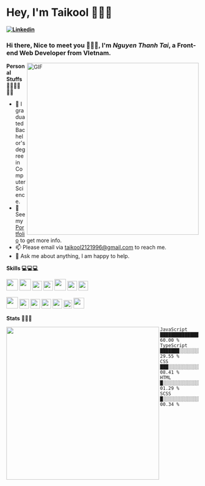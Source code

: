 # Hey, I'm Taikool 👋👋👋

**[![Linkedin](https://img.shields.io/badge/-taithanhnguyen210396-222222?style=flat-square&logo=Linkedin&logoColor=white&link=https://www.linkedin.com/in/taithanhnguyen210396/)](https://www.linkedin.com/in/taithanhnguyen210396/)**


### Hi there, Nice to meet you 👋👋👋, I'm *Nguyen Thanh Tai*, a **Front-end Web Developer** from VIetnam.
  <img align="right" width="450" alt="GIF" src="https://user-images.githubusercontent.com/72439970/234464603-fd87506c-8b36-4db8-9a9f-7da38a9c95df.gif" />
  
**Personal Stuffs** 🙋‍♂️🙋‍♂️🙋‍♂️
- 💼 I graduated Bachelor's degree in Computer Science.
- 📝 See my [Portfolio](https://taithanhnguyen.tech/) to get more info.
- 📫 Please email via taikool2121996@gmail.com to reach me.
- 💬 Ask me about anything, I am happy to help.

**Skills 💻💻💻**  

<code><img height="30" src="https://user-images.githubusercontent.com/72439970/234466550-ae1eca89-66ff-4856-bf7a-9e978d19dc44.png"></code>
<code><img height="30" src="https://user-images.githubusercontent.com/72439970/234466727-482e995e-07ba-479f-8f44-821b398fef5c.png"></code>
<code><img height="25" src="https://user-images.githubusercontent.com/72439970/234468036-b78462f3-a987-4277-8d60-5f7786edd34c.png"></code>
<code><img height="25" src="https://user-images.githubusercontent.com/72439970/234468389-55c4f9b1-b174-47a5-9cf7-6dabb6ad7576.png"></code>
<code><img height="30" src="https://user-images.githubusercontent.com/72439970/234468601-fabb1bd4-3860-4941-8c78-3564f09a26ea.png"></code>
<code><img height="25" src="https://user-images.githubusercontent.com/72439970/234466864-4bceddf7-7d6c-4245-91fe-da007900120c.png"></code>
<code><img height="25" src="https://user-images.githubusercontent.com/72439970/234468809-3da06e80-409f-4a0b-baef-1fca69cad7b0.png"></code>


<code><img height="30" src="https://user-images.githubusercontent.com/72439970/234468999-279c619e-1d69-46e1-a7b1-f36a7937a666.png"></code>
<code><img height="25" src="https://user-images.githubusercontent.com/72439970/234469111-299e4d0a-205d-466b-aa93-1b5ea90e8167.png"></code>
<code><img height="25" src="https://user-images.githubusercontent.com/72439970/234469457-044924c8-6479-4937-baf3-85734f7eb854.png"></code>
<code><img height="25" src="https://user-images.githubusercontent.com/72439970/234469643-19dc378f-3cee-472b-8984-d2ebf98d778f.png"></code>
<code><img height="25" src="https://user-images.githubusercontent.com/72439970/234469776-8ff4b9da-a291-4cfe-804f-a4b17421d006.png"></code>
<code><img height="22" src="https://user-images.githubusercontent.com/72439970/234467758-dd33f3b9-f98c-414f-bf9a-3e20b71a5dcf.png"></code>
<code><img height="28" src="https://user-images.githubusercontent.com/72439970/234470457-bf5393cf-f281-4caa-b9f5-a526871542c2.png"></code>


**Stats** 🚀🚀🚀

<img align='left'   width="400" src="https://github-readme-stats.vercel.app/api?username=taikool2121996&show_icons=true&theme=tokyonight">

<!--START_SECTION-->
```text
JavaScript        ██████████████░░░░░░░░░   60.00 % 
TypeScript        ███████░░░░░░░░░░░░░░░░   29.55 % 
CSS               ███░░░░░░░░░░░░░░░░░░░░  08.41 % 
HTML              █░░░░░░░░░░░░░░░░░░░░░░   01.29 % 
SCSS              █░░░░░░░░░░░░░░░░░░░░░░   00.34 %
```
<!--END_SECTION:waka-->
